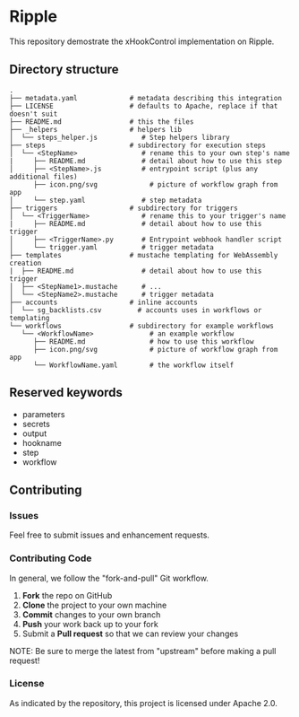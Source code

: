 # Ripple

This repository demostrate the xHookControl implementation on Ripple.

## Directory structure

```text
.
├── metadata.yaml             # metadata describing this integration
├── LICENSE                   # defaults to Apache, replace if that doesn't suit
├── README.md                 # this the files
├── _helpers                  # helpers lib
│  └── steps_helper.js           # Step helpers library
├── steps                     # subdirectory for execution steps
│  └── <StepName>                # rename this to your own step's name
|     ├── README.md              # detail about how to use this step
│     ├── <StepName>.js          # entrypoint script (plus any additional files)
      ├── icon.png/svg             # picture of workflow graph from app
│     └── step.yaml              # step metadata 
├── triggers                  # subdirectory for triggers
│  └── <TriggerName>             # rename this to your trigger's name
|     ├── README.md              # detail about how to use this trigger
│     ├── <TriggerName>.py       # Entrypoint webhook handler script
│     └── trigger.yaml           # trigger metadata
├── templates                 # mustache templating for WebAssembly creation
|  ├── README.md                 # detail about how to use this trigger
│  ├── <StepName1>.mustache      # ... 
│  └── <StepName2>.mustache      # trigger metadata
├── accounts                  # inline accounts
│  └── sg_backlists.csv         # accounts uses in workflows or templating
└── workflows                 # subdirectory for example workflows
   └── <WorkflowName>              # an example workflow
      ├── README.md                # how to use this workflow
      ├── icon.png/svg             # picture of workflow graph from app
      └── WorkflowName.yaml        # the workflow itself
```

## Reserved keywords

- parameters
- secrets
- output
- hookname
- step
- workflow

## Contributing

### Issues

Feel free to submit issues and enhancement requests.

### Contributing Code

In general, we follow the "fork-and-pull" Git workflow.

 1. **Fork** the repo on GitHub
 2. **Clone** the project to your own machine
 3. **Commit** changes to your own branch
 4. **Push** your work back up to your fork
 5. Submit a **Pull request** so that we can review your changes

NOTE: Be sure to merge the latest from "upstream" before making a pull request!

### License

As indicated by the repository, this project is licensed under Apache 2.0.
